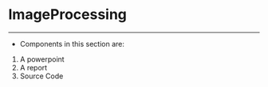 # ImageProcessing
---
* Components in this section are:
1. A powerpoint
2. A report
3. Source Code 
